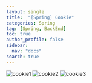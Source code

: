 ```yaml
---
layout: single
title:  "[Spring] Cookie"
categories: Spring
tag: [Spring, BackEnd]
toc: true
author_profile: false
sidebar:
  nav: "docs"
search: true
---
```


![cookie1](https://user-images.githubusercontent.com/102133961/219081654-1b8187e6-8c4a-44ba-8692-260b25d1368c.jpeg)
![cookie2](https://user-images.githubusercontent.com/102133961/219081671-a53033b3-b14a-46e4-a035-863104a21182.jpeg)
![cookie3](https://user-images.githubusercontent.com/102133961/219081685-75ac0117-5c2d-437f-947c-58c61d5092cc.jpeg)
